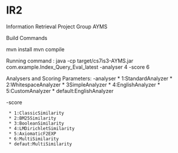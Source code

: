 # IR2
Information Retrieval Project Group AYMS

Build Commands

mvn install
mvn compile


Running command :
java -cp target/cs7is3-AYMS.jar com.example.Index_Query_Eval_latest -analyser 4 -score 6

Analysers and Scoring Parameters:
-analyser
     * 1:StandardAnalyzer
     * 2:WhitespaceAnalyzer
     * 3SimpleAnalyzer
     * 4:EnglishAnalyzer
     * 5:CustomAnalyzer
     * default:EnglishAnalyzer

-score

     * 1:ClassicSimilarity
     * 2:BM25Similarity
     * 3:BooleanSimilarity
     * 4:LMDirichletSimilarity
     * 5:AxiomaticF2EXP
     * 6:MultiSimilarity
     * defaut:MultiSimilarity
